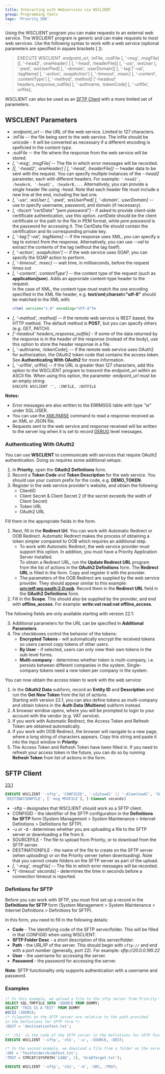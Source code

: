 ```yaml
---
title: Interacting with Webservices via WSCLIENT
group: Programming Tools
tags: 'Priority_SDK'
---
```


Using the WSCLIENT program you can make requests to an external web
service. The WSCLIENT program is generic and can make requests to most
web services. Use the following syntax to work with a web service
(optional parameters are specified in square brackets \[ \]):

> EXECUTE WSCLIENT :endpoint_url, :inFile, :outFile \[, \'-msg\',
> :msgFile\] \[\[, \'-head2\', :oneHeader\] \| \[, \'-head\',
> :headerFile\]\] \[, \'-usr\', :wsUser \[, \'-pwd\', :wsUserPwd\] \[,
> \'-domain\', :userDomain\]\] \[, \'-tag\'\|\'-val\', :tagName\] \[,
> \'-action\', :soapAction\'\] \[, \'-timeout\', :msec\] \[,
> \'-content\', :contentType\'\] \[, \'-method\', :method\] ['-headout' headers_response_outfile] \[,
> \'-authname, :tokenCode\] \[, \'-urlfile\', urlfile\];
>

WSCLIENT can also be used as an [SFTP Client](#sftp-client) with a more limited set of parameters.

## WSCLIENT Parameters 

-   *:endpoint_url* -- the URL of the web service. Limited to 127
    characters.
-   *:inFile* -- the file being sent to the web service. The infile should be unicode - it will be converted as necessary if a different encoding is speficied in the *content-type*.
-   *:outFile* -- the file where the response from the web service will
    be stored.
-   *\[, \'-msg\', :msgFile\]* -- The file in which error messages will
    be recorded.
-   *\[\[, \'-head2\', :oneHeader\] \| \[, \'-head\', :headerFile\]\]*
    -- header data to be sent with the request. You can specify multiple
    instances of the *--head2* parameter, each with different headers.
    For example: `'-head2', :headerA, '-head2', :headerB,...`
    Alternatively, you can provide a single header file using *-head*.
    Note that each header file must include a new line at the end, including
    the last one.
-   *\[, \'-usr\', :wsUser \[, \'-pwd\', :wsUserPwd\] \[, \'-domain\',
    :userDomain\]* -- use to specify username, password, and domain (if
    necessary).
-   *\[, -tlscert \"certData\" \"pem password\"\]* - if asked to provide
    client-side certificate authentication, use this option. *certData*
    should be the client certificate or the path to the file in PEM
    format, while *pem password* is the password for accessing it. The
    CertData file should contain the certification and its corresponding
    private key.
-   *\[, \'-tag\'\|\'-val\', :tagName\]* -- if the response uses XML,
    you can specify a tag to extract from the response. Alternatively,
    you can use *--val* to extract the contents of the tag (without the
    tag itself).
-   *\[, \'-action\', :soapAction\'\]* -- if the web service uses SOAP,
    you can specify the SOAP action to perform.
-   *\[, \'-timeout\', :msec\]* -- wait time, in milliseconds, before
    the request times out
-   *\[, \'-content\', :contentType\'\]* -- the content type of the
    request (such as **application/json**).  Adds an approriate content-type header to the request.\
    In the case of XML, the content type must match the one encoding specified in the XML file header, e.g.
    **text/xml;charset=\"utf-8\"** should be matched in the XML with:
    ```xml
    <?xml version="1.0" encoding="UTF-8"?>
    ```
-   *\[, \'-method\', :method\]* -- if the remote web service is REST
    based, the HTTP method. The default method is **POST**, but you can
    specify others (e.g. GET, PATCH).
-   *['-headout' headers_response_outfile]* - If some of the data returned by the response is in the header of the response (instead of the body), use this option to store the header response in a file.
-   \[, \'-authname, :tokenCode\]; -- if the remote web service uses
    OAuth2 for authorization, the OAuth2 token code that contains the
    access token. See **Authenticating With OAuth2** for more information.
-   \[, \'-urlfile\', urlfile\] -- if the URL is greater than 127
    characters, add this option to the WSCLIENT program to transmit the
    endpoint_url within an ASCII file. When using this option, the
    parameter :endpoint_url must be an empty string:\
    <code>EXECUTE WSCLIENT '', :INFILE, :OUTFILE</code>

**Notes:**

-   Error messages are also written to the ERRMSGS table with type
    *\"w\"* under SQL.USER.
-   You can use the [XMLPARSE](XMLPARSE) command to read a response received as an
    XML or JSON file.
-   Requests sent to the web service and response received will be
    written to the server log when it is set to record
    [DEBUG](Debug-Tools#Logging ) level messages.

### Authenticating With OAuth2 

You can use **WSCLIENT** to communicate with services that require
 OAuth2 authentication. Doing so requires some additional setups:

1.  In **Priority**, open the **OAuth2 Definitions** form.
2.  Record a **Token Code** and **Token Description** for the web
    service. You should use your custom prefix for the code, e.g. **DEMO_TOKEN**.
3.  Register in the web service provider\'s website, and obtain the
    following:
    -   ClientID
    -   Client Secret & Client Secret 2 (if the secret exceeds the width of Client Secret)
    -   Token URL
    -   OAuth2 URL

Fill them in the appropriate fields in the form.

1.  Next, fill in the **Redirect Url**. You can work with Automatic
    Redirect or OOB Redirect. Automatic Redirect makes the process of
    obtaining a token simpler compared to OOB which requires an
    additional step.
    -   To work with Automatic Redirect, the web service provider must
        support this option. In addition, you must have a Priority
        Application Server installed.\
        To obtain a Redirect URL, run the **Update Redirect URL**
        program from the list of actions in the **OAuth2 Definitions**
        form. The **Redirect URL** is filled in the form. Copy and
        register it with the provider.
    -   The parameters of the OOB Redirect are supplied by the web
        service provider. They should appear similar to this example:
        **<urn:ietf:wg:oauth:2.0:oob>**. Record them in the **Redirect URL** field in the **OAuth2 Definitions** form.
2.  Fill in the **Scope**. This should also be supplied by the provider, and end with **offline_access**. For example: **write:vat read:vat offline_access**.

The following fields are only available starting with version 22.1:

3.  Additional parameters for the URL can be specified in **Additional Parameters**.
4.  The checkboxes control the behavior of the tokens:
    - **Encrypted Tokens** - will automatically encrypt the received tokens so users cannot copy tokens of other users.
    - **By User** - if selected, users can only view their own tokens in the sub-level forms.
    - **Multi-company** - determines whether token is multi-company, i.e. persists between different companies in the system. Single-company tokens need a new token per company in the system.

You can now obtain the access token to work with the web service:

1.  In the **OAuth2 Data** subform, record an **Entity ID** and **Description** and run the **Get New Token** from the list of actions.\
    Starting with version 22.1, you can also define tokens as multi-company and obtain tokens in the **Auth Data (Multienv)** subform instead.
2.  A browser window opens, where you will be prompted to login to your account with the vendor (e.g. VAT service).
3.  If you work with Automatic Redirect, the Access Token and Refresh Token are obtained automatically.
4.  If you work with OOB Redirect, the browser will navigate to a new page, where a long string of characters appears. Copy this string
    and paste it into the input window in ***Priority***.
    <!-- TODO: Review Get New Token vs. Get Token w/Redirect -->
5.  The Access Token and Refresh Token have been filled in. If you need to refresh your access token in the future, you can do so by running
    **Refresh Token** from list of actions in the form.


## SFTP Client

[23.1]()

```SQL
EXECUTE WSCLIENT '-sftp', 'CONFIGID', '-u[pload]' || '-d[ownload]', 'SOURCEFILE',
'DESTINATIONFILE', ['-msg MSGFILE'], [-timeout seconds]
```

- -sftp - designates that WSCLIENT should work as a SFTP client.
- CONFIGID - the identifier of the SFTP configuration in the **Definitions for SFTP** form (System Management > System Maintenance > Internet Definitions > Definitions for SFTP).
- -u *or* -d - determines whether you are uploading a file to the SFTP server or downloading a file from it.
- SOURCEFILE - The file to upload from Priority, or to download from the SFTP server.
- DESTINATIONFILE - the name of the file to create on the SFTP server (when uploading) or on the Priority server (when downloading). Note that you cannot create folders on the SFTP server as part of the upload.
- *\[, \'-msg\', :msgFile\]* -- The file in which error messages will
    be recorded.
- *\['-timeout' seconds\] - determines the time in seconds before a connection timeout is reported.

### Defintions for SFTP

Before you can work with SFTP, you must first set up a record in the **Definitions for SFTP** form (System Management > System Maintenance > Internet Definitions > Definitions for SFTP).

In this form, you need to fill in the following details:
- **Code** - The identifying code of the SFTP server/folder. This will be filled in that CONFIGID when using WSCLIENT.
- **SFTP Folder Desc** - a short description of this server/folder.
- **Path** - the URL/IP of the server. This should begin with <code>sftp://</code> and end with a port number (generally, port 22). For example: *sftp://20.0.0.195:22*
- **User** - the username for accessing the server.
- **Password**  - the password for accessing the server.

**Note**: SFTP functionality only supports authentication with a username and password.


### Examples

```sql
/* In this example, we upload a file to the sftp server from Priority */
SELECT SQL.TMPFILE INTO :SOURCE FROM DUMMY;
SELECT 'THIS IS A TEST' FROM DUMMY
ASCII :SOURCE;
/* filepaths on the SFTP server are relative to the path provided 
in the Defintions for SFTP form */
:DEST = 'destinationTest.txt';

/* 'ch1' is the code of the SFTP server in the Defintions for SFTP form */
EXECUTE WSCLIENT '-sftp', 'ch1', '-u', :SOURCE, :DEST;

/* In the second example, we download a file from a folder on the server to Priority */
:SRC = 'TestFolder/GrabTest.txt';
:TRGT = STRCAT(SYSPATH('LOAD', 1), 'GrabTarget.txt');

EXECUTE WSCLIENT '-sftp', 'ch1', '-d', :SRC, :TRGT;
```